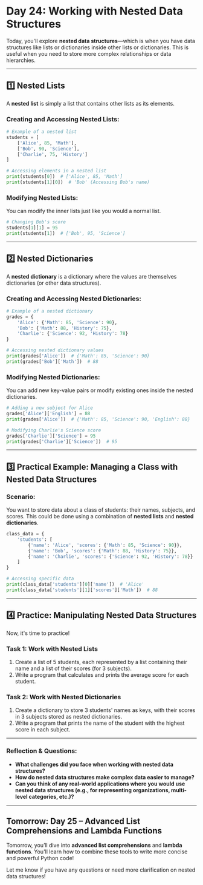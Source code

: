 # **Day 24: Working with Nested Data Structures**

Today, you'll explore **nested data structures**—which is when you have data structures like lists or dictionaries inside other lists or dictionaries. This is useful when you need to store more complex relationships or data hierarchies.

---

## **1️⃣ Nested Lists**

A **nested list** is simply a list that contains other lists as its elements.

### **Creating and Accessing Nested Lists:**

```python
# Example of a nested list
students = [
    ['Alice', 85, 'Math'],
    ['Bob', 90, 'Science'],
    ['Charlie', 75, 'History']
]

# Accessing elements in a nested list
print(students[0])  # ['Alice', 85, 'Math']
print(students[1][0])  # 'Bob' (Accessing Bob's name)
```

### **Modifying Nested Lists:**

You can modify the inner lists just like you would a normal list.

```python
# Changing Bob's score
students[1][1] = 95
print(students[1])  # ['Bob', 95, 'Science']
```

---

## **2️⃣ Nested Dictionaries**

A **nested dictionary** is a dictionary where the values are themselves dictionaries (or other data structures).

### **Creating and Accessing Nested Dictionaries:**

```python
# Example of a nested dictionary
grades = {
    'Alice': {'Math': 85, 'Science': 90},
    'Bob': {'Math': 88, 'History': 75},
    'Charlie': {'Science': 92, 'History': 78}
}

# Accessing nested dictionary values
print(grades['Alice'])  # {'Math': 85, 'Science': 90}
print(grades['Bob']['Math'])  # 88
```

### **Modifying Nested Dictionaries:**

You can add new key-value pairs or modify existing ones inside the nested dictionaries.

```python
# Adding a new subject for Alice
grades['Alice']['English'] = 88
print(grades['Alice'])  # {'Math': 85, 'Science': 90, 'English': 88}

# Modifying Charlie's Science score
grades['Charlie']['Science'] = 95
print(grades['Charlie']['Science'])  # 95
```

---

## **3️⃣ Practical Example: Managing a Class with Nested Data Structures**

### **Scenario:**
You want to store data about a class of students: their names, subjects, and scores. This could be done using a combination of **nested lists** and **nested dictionaries**.

```python
class_data = {
    'students': [
        {'name': 'Alice', 'scores': {'Math': 85, 'Science': 90}},
        {'name': 'Bob', 'scores': {'Math': 88, 'History': 75}},
        {'name': 'Charlie', 'scores': {'Science': 92, 'History': 78}}
    ]
}

# Accessing specific data
print(class_data['students'][0]['name'])  # 'Alice'
print(class_data['students'][1]['scores']['Math'])  # 88
```

---

## **4️⃣ Practice: Manipulating Nested Data Structures**

Now, it's time to practice!

### **Task 1: Work with Nested Lists**
1. Create a list of 5 students, each represented by a list containing their name and a list of their scores (for 3 subjects).
2. Write a program that calculates and prints the average score for each student.

### **Task 2: Work with Nested Dictionaries**
1. Create a dictionary to store 3 students' names as keys, with their scores in 3 subjects stored as nested dictionaries.
2. Write a program that prints the name of the student with the highest score in each subject.

---

### **Reflection & Questions:**
- **What challenges did you face when working with nested data structures?**
- **How do nested data structures make complex data easier to manage?**
- **Can you think of any real-world applications where you would use nested data structures (e.g., for representing organizations, multi-level categories, etc.)?**

---

## **Tomorrow: Day 25 – Advanced List Comprehensions and Lambda Functions**

Tomorrow, you’ll dive into **advanced list comprehensions** and **lambda functions**. You'll learn how to combine these tools to write more concise and powerful Python code!

Let me know if you have any questions or need more clarification on nested data structures!